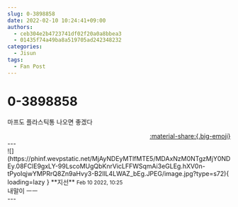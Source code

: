 ```yaml
---
slug: 0-3898858
date: 2022-02-10 10:24:41+09:00
authors:
  - ceb304e2b4723741df02f20a0a8bbea3
  - 01435f74a49ba8a519705ad242348232
categories:
  - Jisun
tags:
  - Fan Post
---
```


# 0-3898858

<div class="post-container" markdown="1">
<div class="content-container md-sidebar__scrollwrap" markdown="1">

마프도 플라스틱통 나오면 좋겠다

</div>
</div>

<div style="text-align: right;" markdown="1">
<a href="https://weverse.io/fromis9/fanpost/0-3898858" style="text-align: right;">:material-share:{.big-emoji}</a>
</div>
---

<div class="comments-container md-sidebar__scrollwrap" markdown="1">
<div class="comment" markdown="1">
<div class='id-container' markdown="1">
![](https://phinf.wevpstatic.net/MjAyNDEyMTlfMTE5/MDAxNzM0NTgzMjY0NDEy.08FClE9gxLY-99LscoMUgQbKnrVicLFFWSqmAi3eGLEg.hXV0n-tPyoIqjwYMPRrQ8Zn9aHvy3-B2llL4LWAZ_bEg.JPEG/image.jpg?type=s72){ loading=lazy }
**<span class="artist">지선</span>** <small>Feb 10 2022, 10:25</small><br>
</div>
<div class='comment-body' markdown="1">
내말이 ㅡㅡ
</div>
</div>
</div>
---
